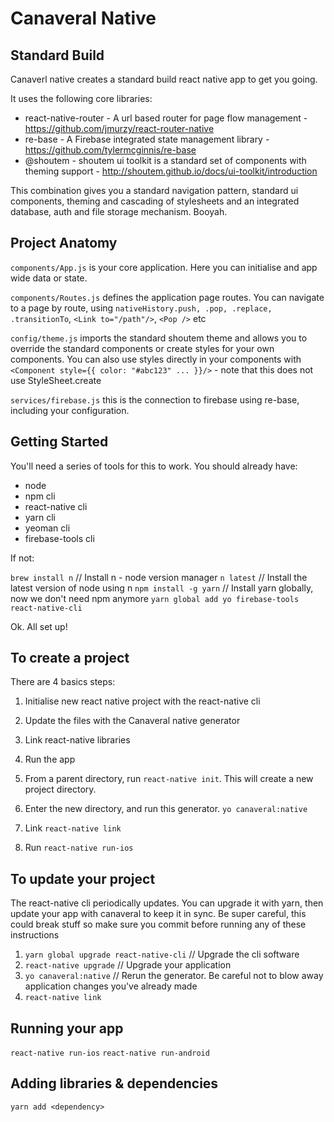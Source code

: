 # Canaveral Native


## Standard Build

Canaverl native creates a standard build react native app to get you going.

It uses the following core libraries:

* react-native-router - A url based router for page flow management - https://github.com/jmurzy/react-router-native
* re-base - A Firebase integrated state management library - https://github.com/tylermcginnis/re-base
* @shoutem - shoutem ui toolkit is a standard set of components with theming support - http://shoutem.github.io/docs/ui-toolkit/introduction

This combination gives you a standard navigation pattern, standard ui components, theming and
cascading of stylesheets and an integrated database, auth and file storage mechanism. Booyah.

## Project Anatomy

`components/App.js` is your core application. Here you can initialise and app wide data or state.

`components/Routes.js` defines the application page routes. You can navigate to a page by route, using `nativeHistory.push, .pop, .replace, .transitionTo`, `<Link to="/path"/>`, `<Pop />` etc

`config/theme.js` imports the standard shoutem theme and allows you to override the standard components or create styles for your
own components. You can also use styles directly in your components with `<Component style={{ color: "#abc123" ... }}/>` - note
that this does not use StyleSheet.create

`services/firebase.js` this is the connection to firebase using re-base, including your configuration.


## Getting Started

You'll need a series of tools for this to work.
You should already have:

* node
* npm cli
* react-native cli 
* yarn cli
* yeoman cli
* firebase-tools cli

If not:

`brew install n` // Install n - node version manager
`n latest` // Install the latest version of node using n
`npm install -g yarn` // Install yarn globally, now we don't need npm anymore
`yarn global add yo firebase-tools react-native-cli`

Ok. All set up!

## To create a project

There are 4 basics steps:

1. Initialise new react native project with the react-native cli
2. Update the files with the Canaveral native generator
3. Link react-native libraries
4. Run the app

1. From a parent directory, run `react-native init`. This will create a new project directory.
2. Enter the new directory, and run this generator. `yo canaveral:native`
3. Link `react-native link`
4. Run `react-native run-ios` 

## To update your project

The react-native cli periodically updates. You can upgrade it with yarn, then update your
app with canaveral to keep it in sync. Be super careful, this could break stuff so make sure you commit
before running any of these instructions

1. `yarn global upgrade react-native-cli` // Upgrade the cli software
2. `react-native upgrade` // Upgrade your application
3. `yo canaveral:native` // Rerun the generator. Be careful not to blow away application changes you've already made
4. `react-native link`

## Running your app

`react-native run-ios`
`react-native run-android`

## Adding libraries & dependencies

`yarn add <dependency>`






